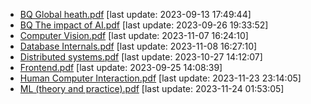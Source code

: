 * [BQ Global heath.pdf](./BQ%20Global%20heath.pdf) [last update: 2023-09-13 17:49:44]
* [BQ The impact of AI.pdf](./BQ%20The%20impact%20of%20AI.pdf) [last update: 2023-09-26 19:33:52]
* [Computer Vision.pdf](./Computer%20Vision.pdf) [last update: 2023-11-07 16:24:10]
* [Database Internals.pdf](./Database%20Internals.pdf) [last update: 2023-11-08 16:27:10]
* [Distributed systems.pdf](./Distributed%20systems.pdf) [last update: 2023-10-27 14:12:07]
* [Frontend.pdf](./Frontend.pdf) [last update: 2023-09-25 14:08:39]
* [Human Computer Interaction.pdf](./Human%20Computer%20Interaction.pdf) [last update: 2023-11-23 23:14:05]
* [ML (theory and practice).pdf](./ML%20(theory%20and%20practice).pdf) [last update: 2023-11-24 01:53:05]
